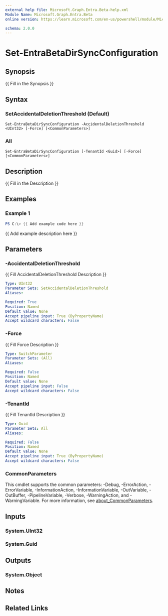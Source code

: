 ```yaml
---
external help file: Microsoft.Graph.Entra.Beta-help.xml
Module Name: Microsoft.Graph.Entra.Beta
online version: https://learn.microsoft.com/en-us/powershell/module/Microsoft.Graph.Entra.Beta/Set-EntraBetaDirSyncConfiguration

schema: 2.0.0
---
```


# Set-EntraBetaDirSyncConfiguration

## Synopsis
{{ Fill in the Synopsis }}

## Syntax

### SetAccidentalDeletionThreshold (Default)
```
Set-EntraBetaDirSyncConfiguration -AccidentalDeletionThreshold <UInt32> [-Force] [<CommonParameters>]
```

### All
```
Set-EntraBetaDirSyncConfiguration [-TenantId <Guid>] [-Force] [<CommonParameters>]
```

## Description
{{ Fill in the Description }}

## Examples

### Example 1
```powershell
PS C:\> {{ Add example code here }}
```

{{ Add example description here }}

## Parameters

### -AccidentalDeletionThreshold
{{ Fill AccidentalDeletionThreshold Description }}

```yaml
Type: UInt32
Parameter Sets: SetAccidentalDeletionThreshold
Aliases:

Required: True
Position: Named
Default value: None
Accept pipeline input: True (ByPropertyName)
Accept wildcard characters: False
```

### -Force
{{ Fill Force Description }}

```yaml
Type: SwitchParameter
Parameter Sets: (All)
Aliases:

Required: False
Position: Named
Default value: None
Accept pipeline input: False
Accept wildcard characters: False
```

### -TenantId
{{ Fill TenantId Description }}

```yaml
Type: Guid
Parameter Sets: All
Aliases:

Required: False
Position: Named
Default value: None
Accept pipeline input: True (ByPropertyName)
Accept wildcard characters: False
```

### CommonParameters
This cmdlet supports the common parameters: -Debug, -ErrorAction, -ErrorVariable, -InformationAction, -InformationVariable, -OutVariable, -OutBuffer, -PipelineVariable, -Verbose, -WarningAction, and -WarningVariable. For more information, see [about_CommonParameters](https://go.microsoft.com/fwlink/?LinkID=113216).

## Inputs

### System.UInt32

### System.Guid

## Outputs

### System.Object
## Notes

## Related Links
